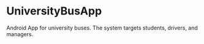 # UniversityBusApp
Android App for university buses. The system targets students, drivers, and managers.
